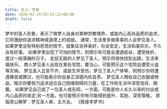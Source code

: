 ```yaml
---
title: 圣人、学者
date: 2020-02-15T20:54:12+08:00
draft: false
---
```


梦中的圣人形象，表示了做梦人自身对某种宗教境界，或是内心高尚品质的追求，它将激励你追求精神或道德上的成就。
通常，生活里多做善事的人会梦见圣人。
如果梦里没有特别悲苦的情节，就象征吉祥美好，社会安定，生活和美欢乐，不久会有好事。
如果梦里出现了可怕的情节，则预示有可能会遭遇低谷，遭受挫折，度过一段落魄的日子。
走投无路的人梦见了圣人，预示将很快找到出路，生活幸福快乐。
商人梦见圣人出现在某处宅院，要当心，可能预示这个宅院会遭受火盗等灾祸。
梦见圣人五官不齐，或是生并受伤，梦见了圣人尸体等，则预示你将遭遇痛苦或罪过，也可能表示你自身正深感内疚自责。
梦见圣人赠给自己衣服或物品，暗示你要努力追求适合自己困难阻碍的力量，在工作和生活中深受信任、拥戴。
如果梦见自己成了一位圣人或先知，一方面，可能是你人长久以来的付出或内心品质的肯定;另一方面，也可能预示你有可能得到提升、奖励，深受尊敬。
原版周公解梦：梦见圣人者，主大吉。
《敦煌本梦书》